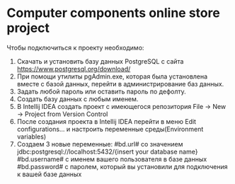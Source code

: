 # Computer components online store project 

Чтобы подключиться к проекту необходимо:
1) Скачать и установить базу данных PostgreSQL с сайта
https://www.postgresql.org/download/
2) При помощи утилиты pgAdmin.exe, которая была установлена вместе с базой данных, перейти в администрирование баз данных.
3) Задать любой пароль или оставить пароль по дефолту.
4) Создать базу данных с любым именем.
5) В Intellij IDEA создать проект с имеющегося репозитория File -> New -> Project from Version Control
6) После создания проекта в Intellij IDEA перейти в меню Edit configurations...  и настроить переменные среды(Environment variables) 
7) Создаем 3 новые переменные:
  #bd.url# со значением jdbc:postgresql://localhost:5432/{insert your database name}
  #bd.username# с именем вашего пользователя в базе данных
  #bd.password# с паролем, который вы установили для подключения к вашей базе данных
